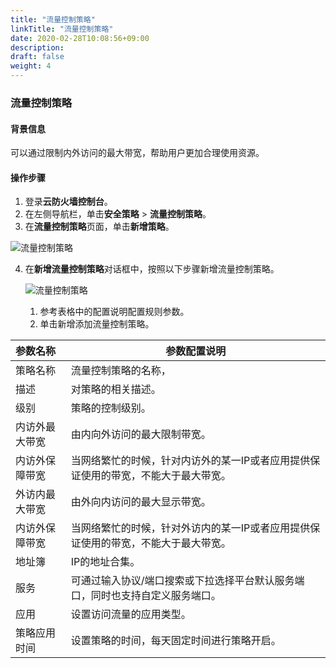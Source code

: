 ```yaml
---
title: "流量控制策略"
linkTitle: "流量控制策略"
date: 2020-02-28T10:08:56+09:00
description:
draft: false
weight: 4
---
```


### 流量控制策略

#### 背景信息

可以通过限制内外访问的最大带宽，帮助用户更加合理使用资源。

#### 操作步骤

1. 登录**云防火墙控制台**。
2. 在左侧导航栏，单击**安全策略** > **流量控制策略**。
3. 在**流量控制策略**页面，单击**新增策略**。

![流量控制策略](../_images/data_control2.png)

4. 在**新增流量控制策略**对话框中，按照以下步骤新增流量控制策略。

   ![流量控制策略](../_images/data_control.png)

   1.  参考表格中的配置说明配置规则参数。
   2.  单击新增添加流量控制策略。

| 参数名称       | 参数配置说明                                                 |
| :------------- | ------------------------------------------------------------ |
| 策略名称       | 流量控制策略的名称，                                         |
| 描述           | 对策略的相关描述。                                           |
| 级别           | 策略的控制级别。                                             |
| 内访外最大带宽 | 由内向外访问的最大限制带宽。                                 |
| 内访外保障带宽 | 当网络繁忙的时候，针对内访外的某一IP或者应用提供保证使用的带宽，不能大于最大带宽。 |
| 外访内最大带宽 | 由外向内访问的最大显示带宽。                                 |
| 内访外保障带宽 | 当网络繁忙的时候，针对外访内的某一IP或者应用提供保证使用的带宽，不能大于最大带宽。 |
| 地址簿         | IP的地址合集。                                               |
| 服务           | 可通过输入协议/端口搜索或下拉选择平台默认服务端口，同时也支持自定义服务端口。 |
| 应用           | 设置访问流量的应用类型。                                     |
| 策略应用时间   | 设置策略的时间，每天固定时间进行策略开启。                   |

